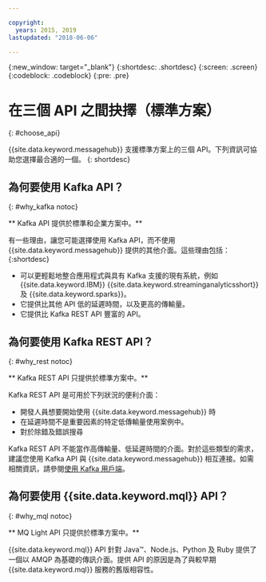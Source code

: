 ```yaml
---

copyright:
  years: 2015, 2019
lastupdated: "2018-06-06"

---
```


{:new_window: target="_blank"}
{:shortdesc: .shortdesc}
{:screen: .screen}
{:codeblock: .codeblock}
{:pre: .pre}

# 在三個 API 之間抉擇（標準方案）
{: #choose_api}

{{site.data.keyword.messagehub}} 支援標準方案上的三個 API。下列資訊可協助您選擇最合適的一個。
{: shortdesc}

## 為何要使用 Kafka API？
{: #why_kafka notoc}

** Kafka API 提供於標準和企業方案中。**
<br/>

有一些理由，讓您可能選擇使用 Kafka API，而不使用 {{site.data.keyword.messagehub}} 提供的其他介面。這些理由包括：
{:shortdesc}


* 可以更輕鬆地整合應用程式與具有 Kafka 支援的現有系統，例如 {{site.data.keyword.IBM}} {{site.data.keyword.streaminganalyticsshort}} 及 {{site.data.keyword.sparks}}。
* 它提供比其他 API 低的延遲時間，以及更高的傳輸量。
* 它提供比 Kafka REST API 豐富的 API。

## 為何要使用 Kafka REST API？
{: #why_rest notoc}

** Kafka REST API 只提供於標準方案中。**
<br/>

Kafka REST API 是可用於下列狀況的便利介面：

* 開發人員想要開始使用 {{site.data.keyword.messagehub}} 時
* 在延遲時間不是重要因素的特定低傳輸量使用案例中。
* 對於除錯及錯誤搜尋

Kafka REST API 不能當作高傳輸量、低延遲時間的介面。對於這些類型的需求，建議您使用 Kafka API 與 {{site.data.keyword.messagehub}} 相互連接。如需相關資訊，請參閱[使用 Kafka 用戶端](/docs/services/EventStreams/eventstreams050.html#kafka_using)。

## 為何要使用 {{site.data.keyword.mql}} API？
{: #why_mql notoc}

** MQ Light API 只提供於標準方案中。**
<br/>

{{site.data.keyword.mql}} API 針對 Java™、Node.js、Python 及 Ruby 提供了一個以 AMQP 為基礎的傳訊介面。提供 API 的原因是為了與較早期 {{site.data.keyword.mql}} 服務的舊版相容性。

















